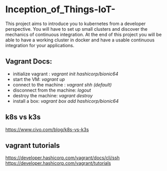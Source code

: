 # Inception_of_Things-IoT-
This project aims to introduce you to kubernetes from a developer perspective. You will have to set up small clusters and discover the mechanics of continuous integration. At the end of this project you will be able to have a working cluster in docker and have a usable continuous integration for your applications. 

## Vagrant Docs:

* initialize vagrant : *vagrant init hashicorp/bionic64*
* start the VM: *vagrant up*
* connect to the machine : *vagrant shh (default)*
* disconnect from the machine: *logout*
* destroy the machine: *vagrant destroy*
* install a box: *vagrant box add hashicorp/bionic64*


## k8s vs k3s
https://www.civo.com/blog/k8s-vs-k3s

## vagrant tutorials
https://developer.hashicorp.com/vagrant/docs/cli/ssh
https://developer.hashicorp.com/vagrant/tutorials